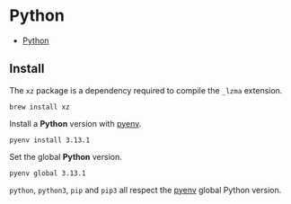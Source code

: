 # Python

- [Python](https://www.python.org)

## Install

The `xz` package is a dependency required to compile the `_lzma` extension.

```shell
brew install xz
```

Install a **Python** version with [pyenv](pyenv.md).

```shell
pyenv install 3.13.1
```

Set the global **Python** version.

```shell
pyenv global 3.13.1
```

`python`, `python3`, `pip` and `pip3` all respect the [pyenv](pyenv.md) global Python version.
